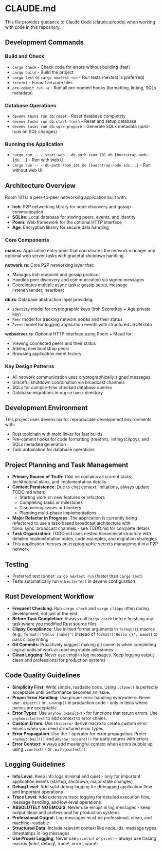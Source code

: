 # CLAUDE.md

This file provides guidance to Claude Code (claude.ai/code) when working with code in this repository.

## Development Commands

### Build and Check
- `cargo check` - Check code for errors without building (fast)
- `cargo build` - Build the project
- `cargo test` or `cargo nextest run` - Run tests (nextest is preferred)
- `treefmt` - Format all code files
- `pre-commit run -a` - Run all pre-commit hooks (formatting, linting, SQLx metadata)

### Database Operations
- `devenv tasks run db:reset` - Reset database completely
- `devenv tasks run db:start-fresh` - Reset and setup database
- `devenv tasks run db:sqlx-prepare` - Generate SQLx metadata (auto-runs on SQL changes)

### Running the Application
- `cargo run -- --start-web --db-path room_101.db [bootstrap-node-ids...]` - Run with web UI
- `cargo run -- --db-path room_101.db [bootstrap-node-ids...]` - Run without web UI

## Architecture Overview

Room 101 is a peer-to-peer networking application built with:
- **Iroh**: P2P networking library for node discovery and gossip communication
- **SQLite**: Local database for storing peers, events, and identity
- **Poem**: Web framework for the optional HTTP interface
- **Age**: Encryption library for secure data handling

### Core Components

**main.rs**: Application entry point that coordinates the network manager and optional web server tasks with graceful shutdown handling.

**network.rs**: Core P2P networking layer that:
- Manages iroh endpoint and gossip protocol
- Handles peer discovery and communication via signed messages
- Coordinates multiple async tasks: gossip setup, message listener/sender, heartbeat

**db.rs**: Database abstraction layer providing:
- `Identity` model for cryptographic keys (Iroh SecretKey + Age private key)
- `Peer` model for tracking network nodes and their status
- `Event` model for logging application events with structured JSON data

**webserver.rs**: Optional HTTP interface using Poem + Maud for:
- Viewing connected peers and their status
- Adding new bootstrap peers
- Browsing application event history

### Key Design Patterns
- All network communication uses cryptographically signed messages
- Graceful shutdown coordination via broadcast channels
- SQLx for compile-time checked database queries
- Database migrations in `migrations/` directory

## Development Environment

This project uses devenv.nix for reproducible development environments with:
- Rust toolchain with mold linker for fast builds
- Pre-commit hooks for code formatting (treefmt), linting (clippy), and SQLx metadata generation
- Task automation for database operations

## Project Planning and Task Management
- **Primary Source of Truth**: `TODO.md` contains all current tasks, architectural plans, and implementation details
- **Context Persistence**: Due to chat context limitations, always update TODO.md when:
  - Starting work on new features or refactors
  - Completing tasks or milestones
  - Discovering issues or blockers
  - Planning multi-phase implementations
- **Major Refactor in Progress**: The application is currently being refactored to use a task-based broadcast architecture with tokio::sync::broadcast channels - see TODO.md for complete details
- **Task Organization**: TODO.md uses nested hierarchical structure with detailed implementation notes, code examples, and migration strategies
- This application focuses on cryptographic secrets management in a P2P network

## Testing
- Preferred test runner: `cargo nextest run` (faster than `cargo test`)
- Tests automatically run via `enterTest` in devenv configuration

## Rust Development Workflow
- **Frequent Checking**: Run `cargo check` and `cargo clippy` often during development, not just at the end
- **Before Task Completion**: Always call `cargo check` before finishing any task where you modified Rust source files
- **Clippy Compliance**: Use inlined format arguments in `format!()` macros (e.g., `format!("Hello {name}")` instead of `format!("Hello {}", name)`) to pass clippy linting
- **Git Commits**: Proactively suggest making git commits when completing logical units of work or reaching stable milestones
- **Clean Logging**: Never use emoji in log messages. Keep logging output clean and professional for production systems

## Code Quality Guidelines
- **Simplicity First**: Write simple, readable code. Using `.clone()` is perfectly acceptable until performance becomes an issue.
- **Proper Error Handling**: Use proper error handling everywhere. Never use `.expect()` or `.unwrap()` in production code - only in tests where panics are acceptable.
- **Error Types**: Use `anyhow::Result<T>` for functions that return errors. Use `anyhow::Context` to add context to error chains.
- **Custom Errors**: Use `thiserror` derive macro to create custom error enums when you need structured error types.
- **Error Propagation**: Use the `?` operator for error propagation. Prefer `anyhow::bail!()` and `anyhow::ensure!()` for early returns with errors.
- **Error Context**: Always add meaningful context when errors bubble up using `.context()` or `.with_context()`.

## Logging Guidelines
- **Info Level**: Keep info logs minimal and quiet - only for important application events (startup, shutdown, major state changes)
- **Debug Level**: Add solid debug logging for debugging application flow and important operations
- **Trace Level**: Add extensive trace logging for detailed execution flow, message handling, and low-level operations
- **ABSOLUTELY NO EMOJIS**: Never use emojis in log messages - keep output clean and professional for production systems
- **Professional Output**: Log messages must be professional, clean, and machine-readable
- **Structured Data**: Include relevant context like node_ids, message types, timestamps in log messages
- **Use Proper Logging**: Never use `println!` or `print!` - always use tracing macros (info!, debug!, trace!, error!, warn!)
